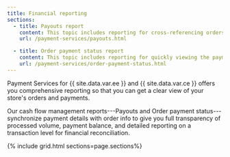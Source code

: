 ```yaml
---
title: Financial reporting
sections:
  - title: Payouts report
    content: This topic includes reporting for cross-referencing orders and payments or reconciling accounts.
    url: /payment-services/payouts.html

  - title: Order payment status report
    content: This topic includes reporting for quickly viewing the payment status of orders to identify potential issues.
    url: /payment-services/order-payment-status.html
---
```


Payment Services for {{ site.data.var.ee }} and {{ site.data.var.ce }} offers you comprehensive reporting so that you can get a clear view of your store's orders and payments.

Our cash flow management reports---Payouts and Order payment status---synchronize payment details with order info to give you full transparency of processed volume, payment balance, and detailed reporting on a transaction level for financial reconciliation.

{% include grid.html sections=page.sections%}
